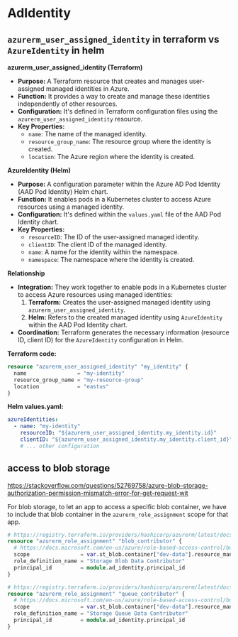 # AdIdentity

## `azurerm_user_assigned_identity` in terraform vs `AzureIdentity` in helm
**azurerm_user_assigned_identity (Terraform)**
- **Purpose:** A Terraform resource that creates and manages user-assigned managed identities in Azure.
- **Function:** It provides a way to create and manage these identities independently of other resources.
- **Configuration:** It's defined in Terraform configuration files using the `azurerm_user_assigned_identity` resource.
- **Key Properties:**
    - `name`: The name of the managed identity.
    - `resource_group_name`: The resource group where the identity is created.
    - `location`: The Azure region where the identity is created.

**AzureIdentity (Helm)**
- **Purpose:** A configuration parameter within the Azure AD Pod Identity (AAD Pod Identity) Helm chart.
- **Function:** It enables pods in a Kubernetes cluster to access Azure resources using a managed identity.
- **Configuration:** It's defined within the `values.yaml` file of the AAD Pod Identity chart.
- **Key Properties:**
    - `resourceID`: The ID of the user-assigned managed identity.
    - `clientID`: The client ID of the managed identity.
    - `name`: A name for the identity within the namespace.
    - `namespace`: The namespace where the identity is created.

**Relationship**
- **Integration:** They work together to enable pods in a Kubernetes cluster to access Azure resources using managed identities:
    1. **Terraform:** Creates the user-assigned managed identity using `azurerm_user_assigned_identity`.
    2. **Helm:** Refers to the created managed identity using `AzureIdentity` within the AAD Pod Identity chart.
- **Coordination:** Terraform generates the necessary information (resource ID, client ID) for the `AzureIdentity` configuration in Helm.

**Terraform code:**
```terraform
resource "azurerm_user_assigned_identity" "my_identity" {
  name                = "my-identity"
  resource_group_name = "my-resource-group"
  location            = "eastus"
}
```

**Helm values.yaml:**
```yaml
azureIdentities:
  - name: "my-identity"
    resourceID: "${azurerm_user_assigned_identity.my_identity.id}"
    clientID: "${azurerm_user_assigned_identity.my_identity.client_id}"
    # ... other configuration
```

## access to blob storage
https://stackoverflow.com/questions/52769758/azure-blob-storage-authorization-permission-mismatch-error-for-get-request-wit

For blob storage, to let an app to access a specific blob container,
we have to include that blob container in the `azurerm_role_assignment` scope for that app.

```tf
# https://registry.terraform.io/providers/hashicorp/azurerm/latest/docs/resources/role_assignment
resource "azurerm_role_assignment" "blob_contributor" {
  # https://docs.microsoft.com/en-us/azure/role-based-access-control/built-in-roles#storage-blob-data-contributor
  scope                = var.st_blob.container["dev-data"].resource_manager_id
  role_definition_name = "Storage Blob Data Contributor"
  principal_id         = module.ad_identity.principal_id
}

# https://registry.terraform.io/providers/hashicorp/azurerm/latest/docs/resources/role_assignment
resource "azurerm_role_assignment" "queue_contributor" {
  # https://docs.microsoft.com/en-us/azure/role-based-access-control/built-in-roles#storage-blob-data-contributor
  scope                = var.st_blob.container["dev-data"].resource_manager_id
  role_definition_name = "Storage Queue Data Contributor"
  principal_id         = module.ad_identity.principal_id
}
```

